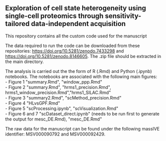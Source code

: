 ## Exploration of cell state heterogeneity using single-cell proteomics through sensitivity-tailored data-independent acquisition 

This repository contains all the custom code used for the manuscript 

The data required to run the code can be downloaded from these repositories: https://doi.org/10.5281/zenodo.7433298 and https://doi.org/10.5281/zenodo.8146605. The .zip file should be extracted in the main directory.

The analysis is carried out the the form of R (.Rmd) and Python (.ipynb) notebooks. The notebooks are associated with the following main figures: <br />
    - Figure 1  "summary.Rmd", "window_ppp.Rmd" <br />
    - Figure 2  "summary.Rmd", "hrms1_precision.Rmd", hrms1_window_precision.Rmd","hrms1_SILAC.Rmd" <br />
    - Figure 3  "summary2.Rmd", "scMethod_precision.Rmd" <br />
    - Figure 4  "HLvsGPF.Rmd" <br />
    - Figure 5  "scProcessing.ipynb", "scVisualization.Rmd" <br />
    - Figure 6 and 7  "scDataset_direct.ipynb" (needs to be run first to generate the output for mesc_DE.Rmd), "mesc_DE.Rmd" <br />

The raw data for the manuscript can be found under the following massIVE identifier: MSV000090792 and MSV000092429.
